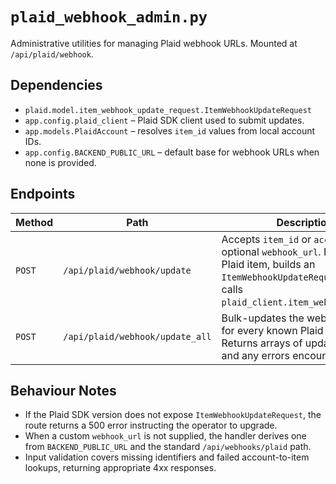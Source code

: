 # `plaid_webhook_admin.py`

Administrative utilities for managing Plaid webhook URLs. Mounted at
`/api/plaid/webhook`.

## Dependencies

- `plaid.model.item_webhook_update_request.ItemWebhookUpdateRequest`
- `app.config.plaid_client` – Plaid SDK client used to submit updates.
- `app.models.PlaidAccount` – resolves `item_id` values from local account IDs.
- `app.config.BACKEND_PUBLIC_URL` – default base for webhook URLs when none is provided.

## Endpoints

| Method | Path                            | Description                                                                                                                                                                 |
| ------ | ------------------------------- | --------------------------------------------------------------------------------------------------------------------------------------------------------------------------- |
| `POST` | `/api/plaid/webhook/update`     | Accepts `item_id` or `account_id` plus optional `webhook_url`. Resolves the Plaid item, builds an `ItemWebhookUpdateRequest`, and calls `plaid_client.item_webhook_update`. |
| `POST` | `/api/plaid/webhook/update_all` | Bulk-updates the webhook URL for every known Plaid item. Returns arrays of updated item IDs and any errors encountered.                                                     |

## Behaviour Notes

- If the Plaid SDK version does not expose `ItemWebhookUpdateRequest`, the route
  returns a 500 error instructing the operator to upgrade.
- When a custom `webhook_url` is not supplied, the handler derives one from
  `BACKEND_PUBLIC_URL` and the standard `/api/webhooks/plaid` path.
- Input validation covers missing identifiers and failed account-to-item
  lookups, returning appropriate 4xx responses.
